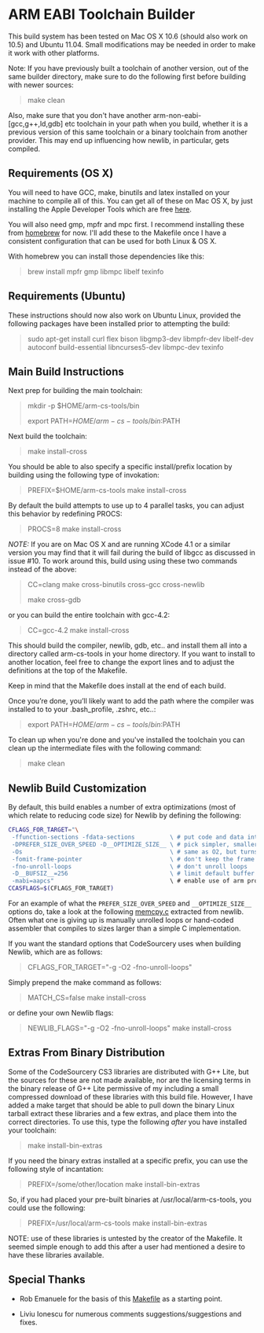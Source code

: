 ARM EABI Toolchain Builder
==========================

This build system has been tested on Mac OS X 10.6 (should also work
on 10.5) and Ubuntu 11.04.  Small modifications may be needed in order
to make it work with other platforms.

Note: If you have previously built a toolchain of another version, out
of the same builder directory, make sure to do the following first
before building with newer sources:

> make clean

Also, make sure that you don't have another
arm-non-eabi-[gcc,g++,ld,gdb] etc toolchain in your path when you
build, whether it is a previous version of this same toolchain or a
binary toolchain from another provider.  This may end up influencing
how newlib, in particular, gets compiled.


Requirements (OS X)
-------------------

You will need to have GCC, make, binutils and latex installed on your machine
to compile all of this. You can get all of these on Mac OS X, by
just installing the Apple Developer Tools which are free
[here](http://developer.apple.com/Tools/).

You will also need gmp, mpfr and mpc first.  I recommend installing
these from [homebrew](https://github.com/mxcl/homebrew) for now.
I'll add these to the Makefile once I have a consistent configuration
that can be used for both Linux & OS X.

With homebrew you can install those dependencies like this:

> brew install mpfr gmp libmpc libelf texinfo


Requirements (Ubuntu)
---------------------

These instructions should now also work on Ubuntu Linux, provided the
following packages have been installed prior to attempting the build:

> sudo apt-get install curl flex bison libgmp3-dev libmpfr-dev
  libelf-dev autoconf build-essential libncurses5-dev libmpc-dev
  texinfo


Main Build Instructions
-----------------------

Next prep for building the main toolchain:

> mkdir -p $HOME/arm-cs-tools/bin
>
> export PATH=$HOME/arm-cs-tools/bin:$PATH

Next build the toolchain:

> make install-cross

You should be able to also specify a specific install/prefix location
by building using the following type of invokation:

> PREFIX=$HOME/arm-cs-tools make install-cross

By default the build attempts to use up to 4 parallel tasks, you can
adjust this behavior by redefining PROCS:

> PROCS=8 make install-cross

*NOTE:* If you are on Mac OS X and are running XCode 4.1 or a similar
 version you may find that it will fail during the build of libgcc as
 discussed in issue #10.  To work around this, build using using these
 two commands instead of the above:

> CC=clang make cross-binutils cross-gcc cross-newlib
>
> make cross-gdb

or you can build the entire toolchain with gcc-4.2:

> CC=gcc-4.2 make install-cross


This should build the compiler, newlib, gdb, etc.. and install them all into a
directory called arm-cs-tools in your home directory. If you want to install
to another location, feel free to change the export lines and to adjust the
definitions at the top of the Makefile.

Keep in mind that the Makefile does install at the end of each build.

Once you’re done, you’ll likely want to add the path where the compiler was
installed to to your .bash_profile, .zshrc, etc..:

> export PATH=$HOME/arm-cs-tools/bin:$PATH

To clean up when you're done and you've installed the toolchain you
can clean up the intermediate files with the following command:

> make clean

Newlib Build Customization
--------------------------

By default, this build enables a number of extra optimizations (most
of which relate to reducing code size) for Newlib by defining the
following:

```bash
CFLAGS_FOR_TARGET="\
 -ffunction-sections -fdata-sections          \ # put code and data into separate sections allowing for link-time
 -DPREFER_SIZE_OVER_SPEED -D__OPTIMIZE_SIZE__ \ # pick simpler, smaller code over larger optimized code
 -Os                                          \ # same as O2, but turns off optimizations that would increase code size
 -fomit-frame-pointer                         \ # don't keep the frame pointer in a register for functions that don't need one
 -fno-unroll-loops                            \ # don't unroll loops
 -D__BUFSIZ__=256                             \ # limit default buffer size to 256 rather than 1024
 -mabi=aapcs"                                 \ # enable use of arm procedure call standard (not sure if this is needed any more)
CCASFLAGS=$(CFLAGS_FOR_TARGET)
```

For an example of what the ```PREFER_SIZE_OVER_SPEED``` and
```__OPTIMIZE_SIZE__``` options do, take a look at the following
[memcpy.c](https://gist.github.com/1636109) extracted from
newlib. Often what one is giving up is manually unrolled loops or
hand-coded assembler that compiles to sizes larger than a simple C
implementation.


If you want the standard options that CodeSourcery uses when building
Newlib, which are as follows:

> CFLAGS_FOR_TARGET="-g -O2 -fno-unroll-loops"

Simply prepend the make command as follows:

> MATCH_CS=false make install-cross

or define your own Newlib flags:

> NEWLIB_FLAGS="-g -O2 -fno-unroll-loops" make install-cross


Extras From Binary Distribution
-------------------------------

Some of the CodeSourcery CS3 libraries are distributed with G++ Lite,
but the sources for these are not made available, nor are the
licensing terms in the binary release of G++ Lite permissive of my
including a small compressed download of these libraries with this
build file.  However, I have added a make target that should be able
to pull down the binary Linux tarball extract these libraries and a
few extras, and place them into the correct directories.  To use this,
type the following *after* you have installed your toolchain:

> make install-bin-extras

If you need the binary extras installed at a specific prefix, you can
use the following style of incantation:

> PREFIX=/some/other/location make install-bin-extras

So, if you had placed your pre-built binaries at
/usr/local/arm-cs-tools, you could use the following:

> PREFIX=/usr/local/arm-cs-tools make install-bin-extras

NOTE: use of these libraries is untested by the creator of the
Makefile.  It seemed simple enough to add this after a user had
mentioned a desire to have these libraries available.


Special Thanks
--------------

 * Rob Emanuele for the basis of this
   [Makefile](http://elua-development.2368040.n2.nabble.com/Building-GCC-for-Cortex-td2421927.html)
   as a starting point.

 * Liviu Ionescu for numerous comments suggestions/suggestions and fixes.
